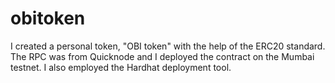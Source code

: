 # obitoken
I created a personal token, "OBI token" with the help of the ERC20 standard. The RPC was from Quicknode and I deployed the contract on the Mumbai testnet.  I also employed the Hardhat deployment tool.
